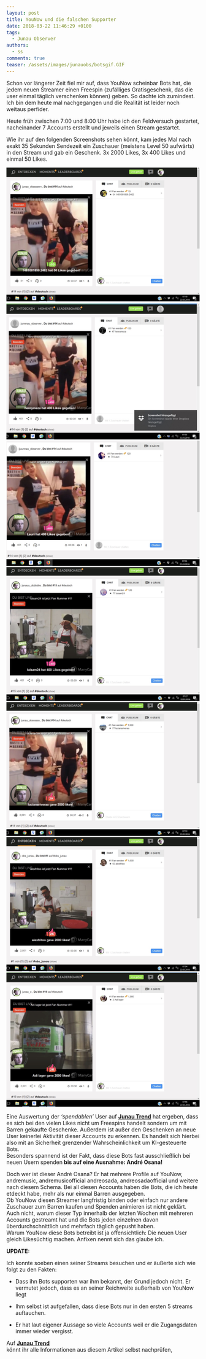 ```yaml
---
layout: post
title: YouNow und die falschen Supporter
date: 2018-03-22 11:46:29 +0100
tags:
  - Junau Observer
authors:
  - ss
comments: true
teaser: /assets/images/junauobs/botsgif.GIF
---
```


<p>Schon vor längerer Zeit fiel mir auf, dass YouNow scheinbar Bots hat, die jedem neuen Streamer einen Freespin (zufälliges Gratisgeschenk, das die user einmal täglich verschenken können) geben. So dachte ich zumindest. Ich bin dem heute mal nachgegangen und die Realität ist leider noch weitaus perfider.</p>

<p>Heute früh zwischen 7:00 und 8:00 Uhr habe ich den Feldversuch gestartet, nacheinander 7 Accounts erstellt und jeweils einen Stream gestartet.<br>


Wie ihr auf den folgenden Screenshots sehen könnt, kam jedes Mal nach exakt 35 Sekunden Sendezeit ein Zuschauer (meistens Level 50 aufwärts) in den Stream und gab ein Geschenk. 3x 2000 Likes, 3x 400 Likes und einmal 50 Likes.<br>


<img src="/assets/images/junauobs/bots1.jpg" alt="Bot">

<img src="/assets/images/junauobs/bots2.jpg" alt="Bot">

<img src="/assets/images/junauobs/bots3.jpg" alt="Bot">

<img src="/assets/images/junauobs/bots4.jpg" alt="Bot">

<img src="/assets/images/junauobs/bots5.jpg" alt="Bot">

<img src="/assets/images/junauobs/bots6.jpg" alt="Bot">

<img src="/assets/images/junauobs/bots7.jpg" alt="Bot">



Eine Auswertung der <em>‘spendablen’</em> User auf <strong><a href="https://trend.feyn.cf">Junau Trend</a></strong> hat ergeben, dass es sich bei den vielen Likes nicht um Freespins handelt sondern um mit Barren gekaufte Geschenke. Außerdem ist außer den Geschenken an neue User keinerlei Aktivität dieser Accounts zu erkennen. Es handelt sich hierbei also mit an Sicherheit grenzender Wahrscheinlichkeit um KI-gesteuerte Bots.<br>
Besonders spannend ist der Fakt, dass diese Bots fast ausschließlich bei neuen Usern spenden <strong>bis auf eine Ausnahme: André Osana!</strong><br>


Doch wer ist dieser André Osana? Er hat mehrere Profile auf YouNow, andremusic, andremusicofficial andreosada, andreosadaofficial und weitere nach diesem Schema. Bei all diesen Accounts haben die Bots, die ich heute etdeckt habe, mehr als nur einmal Barren ausgegeben.<br>
Ob YouNow diesen Streamer langfristig binden oder einfach nur andere Zuschauer zum Barren kaufen und Spenden animieren ist nicht geklärt. Auch nicht, warum dieser Typ innerhalb der letzten Wochen mit mehreren Accounts gestreamt hat und die Bots jeden einzelnen davon überdurchschnittlich und mehrfach täglich gepusht haben.<br>
Warum YouNow diese Bots betreibt ist ja offensichtlich: Die neuen User gleich Likesüchtig machen. Anfixen nennt sich das glaube ich. </p>



**UPDATE:**

Ich konnte soeben einen seiner Streams besuchen und er äußerte sich wie folgt zu den Fakten:

- Dass ihn Bots supporten war ihm bekannt, der Grund jedoch nicht. Er vermutet jedoch, dass es an seiner Reichweite außerhalb von YouNow liegt

- Ihm selbst ist aufgefallen, dass diese Bots nur in den ersten 5 streams auftauchen.

- Er hat laut eigener Aussage so viele Accounts weil er die Zugangsdaten immer wieder vergisst.



Auf <strong><a href="https://trend.feyn.cf">Junau Trend</a></strong><br>
könnt ihr alle Informationen aus diesem Artikel selbst nachprüfen,

